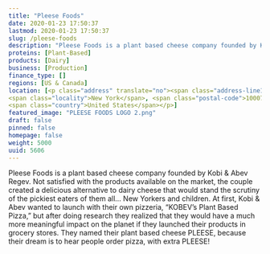 ```yaml
---
title: "Pleese Foods"
date: 2020-01-23 17:50:37
lastmod: 2020-01-23 17:50:37
slug: /pleese-foods
description: "Pleese Foods is a plant based cheese company founded by Kobi & Abev Regev.  Not satisfied with the products available on the market, the couple created a delicious alternative to dairy cheese that would stand the scrutiny of the pickiest eaters of them all… New Yorkers and children. At first, Kobi & Abev wanted to launch with their own pizzeria, “KOBEV’s Plant Based Pizza,” but after doing research they realized that they would have a much more meaningful impact on the planet if they launched their products in grocery stores."
proteins: [Plant-Based]
products: [Dairy]
business: [Production]
finance_type: []
regions: [US & Canada]
location: [<p class="address" translate="no"><span class="address-line1">Broadway</span><br>
<span class="locality">New York</span>, <span class="postal-code">10007</span><br>
<span class="country">United States</span></p>]
featured_image: "PLEESE FOODS LOGO 2.png"
draft: false
pinned: false
homepage: false
weight: 5000
uuid: 5606
---
```

Pleese Foods is a plant based cheese company founded by Kobi <span class="amp">&</span> Abev Regev.  Not satisfied with the products available on the market, the couple created a delicious alternative to dairy cheese that would stand the scrutiny of the pickiest eaters of them all… New Yorkers and children. At first, Kobi <span class="amp">&</span> Abev wanted to launch with their own pizzeria, “KOBEV’s Plant Based Pizza,” but after doing research they realized that they would have a much more meaningful impact on the planet if they launched their products in grocery stores. They named their plant based cheese PLEESE, because their dream is to hear people order pizza, with extra PLEESE!
